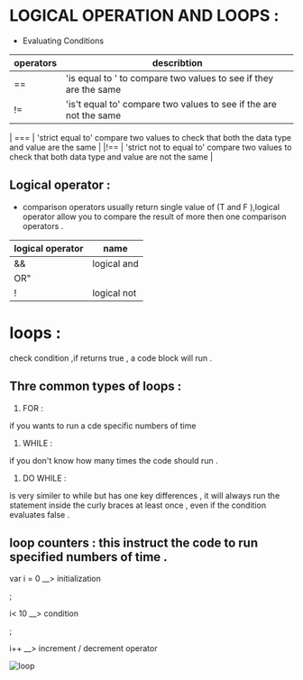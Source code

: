 
# LOGICAL OPERATION AND LOOPS  :

* Evaluating Conditions 

| operators| describtion|
| ------------- | ------------- |
| ==   | 'is equal to ' to compare two values to see if they are the same |
| !=  | 'is't equal to' compare two values to see if the are not the same   |

| === | 'strict equal to' compare two values to check that both the data type and value are the same |
|!== | 'strict not to equal to' compare two values to check that both data type and value are not the same |

## Logical operator :

* comparison operators usually return single value of (T and F ),logical operator allow you to compare the result of more then one comparison operators .

| logical operator | name |
| ------------- | ------------- |
| &&  | logical and |
| OR"||"  | logical or |
| !   | logical not |

# loops :
check condition ,if returns true , a code block will run .

## Thre common types of loops :

1. FOR :

if you wants to run a cde specific numbers of time 

1. WHILE :

if you don't know how many times the code should run .

1. DO WHILE :

is very similer to while but has one key differences , it will always run the statement inside the curly braces at least once , even if the condition evaluates false .


## loop counters : this instruct the code to run specified numbers of time .

var i = 0 __> initialization 

;

i< 10  __>  condition 

;

i++ __> increment / decrement operator 





![loop](https://res.cloudinary.com/dyd911kmh/image/upload/f_auto,q_auto:best/v1508331558/Loop_2-2_igl4qt.jpg)
